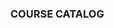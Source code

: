 ### COURSE CATALOG

<!-- <p  align="center"><img src="/src/assets/screenshot/1.png" height="400px"></p> -->
